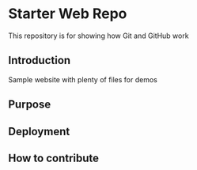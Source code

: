 # Starter Web Repo

This repository is for showing how Git and GitHub work

## Introduction

Sample website with plenty of files for demos

## Purpose

## Deployment

## How to contribute
